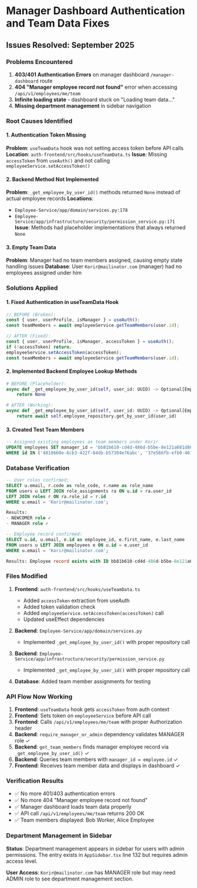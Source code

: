 # Manager Dashboard Authentication and Team Data Fixes

## Issues Resolved: September 2025

### Problems Encountered
1. **403/401 Authentication Errors** on manager dashboard `/manager-dashboard` route
2. **404 "Manager employee record not found"** error when accessing `/api/v1/employees/me/team`
3. **Infinite loading state** - dashboard stuck on "Loading team data..."
4. **Missing department management** in sidebar navigation

### Root Causes Identified

#### 1. Authentication Token Missing
**Problem**: `useTeamData` hook was not setting access token before API calls
**Location**: `auth-frontend/src/hooks/useTeamData.ts`
**Issue**: Missing `accessToken` from `useAuth()` and not calling `employeeService.setAccessToken()`

#### 2. Backend Method Not Implemented  
**Problem**: `_get_employee_by_user_id()` methods returned `None` instead of actual employee records
**Locations**: 
- `Employee-Service/app/domain/services.py:178`
- `Employee-Service/app/infrastructure/security/permission_service.py:171`
**Issue**: Methods had placeholder implementations that always returned `None`

#### 3. Empty Team Data
**Problem**: Manager had no team members assigned, causing empty state handling issues
**Database**: User `Korir@mailinator.com` (manager) had no employees assigned under him

### Solutions Applied

#### 1. Fixed Authentication in useTeamData Hook
```typescript
// BEFORE (Broken):
const { user, userProfile, isManager } = useAuth();
const teamMembers = await employeeService.getTeamMembers(user.id);

// AFTER (Fixed):
const { user, userProfile, isManager, accessToken } = useAuth();
if (!accessToken) return;
employeeService.setAccessToken(accessToken);
const teamMembers = await employeeService.getTeamMembers(user.id);
```

#### 2. Implemented Backend Employee Lookup Methods
```python
# BEFORE (Placeholder):
async def _get_employee_by_user_id(self, user_id: UUID) -> Optional[Employee]:
    return None

# AFTER (Working):
async def _get_employee_by_user_id(self, user_id: UUID) -> Optional[Employee]:
    return await self.employee_repository.get_by_user_id(user_id)
```

#### 3. Created Test Team Members
```sql
-- Assigned existing employees as team members under Korir
UPDATE employees SET manager_id = 'bb81b610-cd4d-486d-b5be-8e121a681d86' 
WHERE id IN ('4018660e-6cb3-422f-84db-b57304e76abc', '37e566fb-efb0-4615-bdf1-57e1f9e048b1');
```

### Database Verification
```sql
-- User roles confirmed:
SELECT u.email, r.code as role_code, r.name as role_name 
FROM users u LEFT JOIN role_assignments ra ON u.id = ra.user_id 
LEFT JOIN roles r ON ra.role_id = r.id 
WHERE u.email = 'Korir@mailinator.com';

Results:
- NEWCOMER role ✓
- MANAGER role ✓

-- Employee record confirmed:
SELECT u.id, u.email, e.id as employee_id, e.first_name, e.last_name 
FROM users u LEFT JOIN employees e ON u.id = e.user_id 
WHERE u.email = 'Korir@mailinator.com';

Results: Employee record exists with ID bb81b610-cd4d-486d-b5be-8e121a681d86 ✓
```

### Files Modified
1. **Frontend**: `auth-frontend/src/hooks/useTeamData.ts`
   - Added `accessToken` extraction from useAuth
   - Added token validation check
   - Added `employeeService.setAccessToken(accessToken)` call
   - Updated useEffect dependencies

2. **Backend**: `Employee-Service/app/domain/services.py`
   - Implemented `_get_employee_by_user_id()` with proper repository call

3. **Backend**: `Employee-Service/app/infrastructure/security/permission_service.py`  
   - Implemented `_get_employee_by_user_id()` with proper repository call

4. **Database**: Added team member assignments for testing

### API Flow Now Working
1. **Frontend**: `useTeamData` hook gets `accessToken` from auth context
2. **Frontend**: Sets token on `employeeService` before API call
3. **Frontend**: Calls `/api/v1/employees/me/team` with proper Authorization header
4. **Backend**: `require_manager_or_admin` dependency validates MANAGER role ✓
5. **Backend**: `get_team_members` finds manager employee record via `_get_employee_by_user_id()` ✓  
6. **Backend**: Queries team members with `manager_id = employee.id` ✓
7. **Frontend**: Receives team member data and displays in dashboard ✓

### Verification Results
- ✅ No more 401/403 authentication errors
- ✅ No more 404 "Manager employee record not found" 
- ✅ Manager dashboard loads team data properly
- ✅ API call `/api/v1/employees/me/team` returns 200 OK
- ✅ Team members displayed: Bob Worker, Alice Employee

### Department Management in Sidebar
**Status**: Department management appears in sidebar for users with admin permissions. The entry exists in `AppSidebar.tsx` line 132 but requires admin access level.

**User Access**: `Korir@mailinator.com` has MANAGER role but may need ADMIN role to see department management section.
